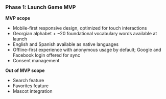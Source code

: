 ### Phase 1: Launch Game MVP

**MVP scope**
- Mobile-first responsive design, optimized for touch interactions
- Georgian alphabet + ~20 foundational vocabulary words available at launch
- English and Spanish available as native languages
- Offline-first experience with anonymous usage by default; Google and Facebook login offered for sync
- Consent management

**Out of MVP scope**
- Search feature
- Favorites feature
- Mascot integration
